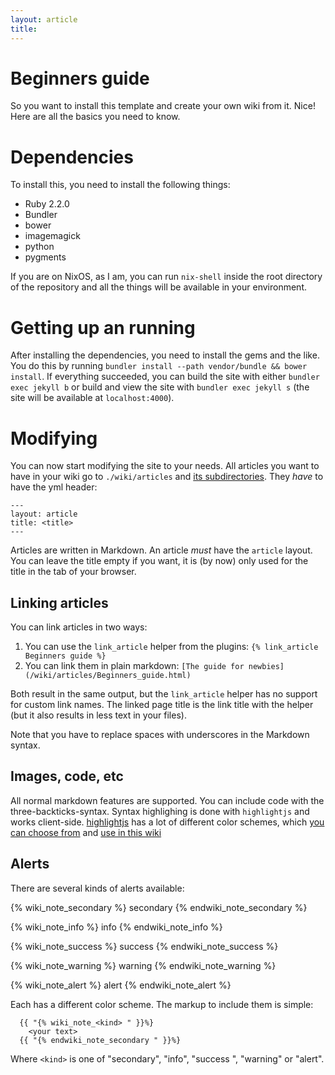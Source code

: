 ```yaml
---
layout: article
title:
---
```


# Beginners guide

So you want to install this template and create your own wiki from it. Nice!
Here are all the basics you need to know.

# Dependencies

To install this, you need to install the following things:

* Ruby 2.2.0
* Bundler
* bower
* imagemagick
* python
* pygments

If you are on NixOS, as I am, you can run `nix-shell` inside the root
directory of the repository and all the things will be available in your
environment.

# Getting up an running

After installing the dependencies, you need to install the gems and the like.
You do this by running
`bundler install --path vendor/bundle && bower install`. If everything
succeeded, you can build the site with either `bundler exec jekyll b` or build
and view the site with `bundler exec jekyll s` (the site will be available at
`localhost:4000`).

# Modifying

You can now start modifying the site to your needs. All articles you want to
have in your wiki go to `./wiki/articles` and
[its subdirectories](/wiki/articles/sub/Subpage.html).
They _have_ to have the yml header:

```
---
layout: article
title: <title>
---
```

Articles are written in Markdown. An article _must_ have the `article` layout.
You can leave the title empty if you want, it is (by now) only used for the
title in the tab of your browser.

## Linking articles

You can link articles in two ways:

1. You can use the `link_article` helper from the plugins:
   `{% link_article Beginners guide %}`
2. You can link them in plain markdown:
   `[The guide for newbies](/wiki/articles/Beginners_guide.html)`

Both result in the same output, but the `link_article` helper has no support
for custom link names. The linked page title is the link title with the
helper (but it also results in less text in your files).

Note that you have to replace spaces with underscores in the Markdown syntax.

## Images, code, etc

All normal markdown features are supported. You can include code with the
three-backticks-syntax. Syntax highlighing is done with `highlightjs` and
works client-side. [highlightjs](https://highlightjs.org/) has a lot of
different color schemes, which
[you can choose from](https://highlightjs.org/static/demo/) and
[use in this wiki](/wiki/articles/Installation_guide.html#Modifying)

## Alerts

There are several kinds of alerts available:

{% wiki_note_secondary %}
  secondary
{% endwiki_note_secondary %}

{% wiki_note_info %}
  info
{% endwiki_note_info %}

{% wiki_note_success %}
  success
{% endwiki_note_success %}

{% wiki_note_warning %}
  warning
{% endwiki_note_warning %}

{% wiki_note_alert %}
  alert
{% endwiki_note_alert %}

Each has a different color scheme. The markup to include them is simple:

```
  {{ "{% wiki_note_<kind> " }}%}
    <your text>
  {{ "{% endwiki_note_secondary " }}%}
```

Where `<kind>` is one of "secondary", "info", "success ", "warning" or
"alert".
